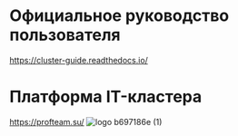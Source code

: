 # Официальное руководство пользователя
https://cluster-guide.readthedocs.io/

# Платформа IT-кластера
https://profteam.su/
![logo b697186e (1)](https://user-images.githubusercontent.com/73885381/228186631-3833588d-8ee7-4cf9-88bf-216b018604b7.png)
